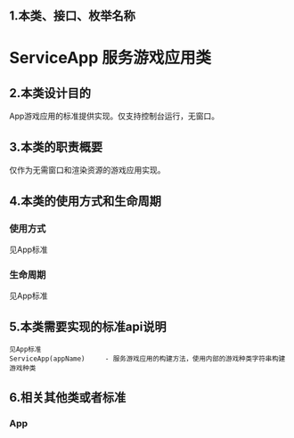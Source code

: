 ## 1.本类、接口、枚举名称
# ServiceApp 服务游戏应用类  

## 2.本类设计目的
App游戏应用的标准提供实现。仅支持控制台运行，无窗口。

## 3.本类的职责概要
仅作为无需窗口和渲染资源的游戏应用实现。

## 4.本类的使用方式和生命周期
### 使用方式
见App标准

### 生命周期
见App标准

## 5.本类需要实现的标准api说明
	
	见App标准  
	ServiceApp(appName)		- 服务游戏应用的构建方法，使用内部的游戏种类字符串构建游戏种类    

## 6.相关其他类或者标准
### App
